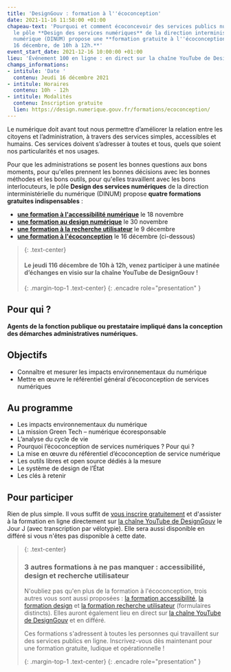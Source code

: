 ```yaml
---
title: 'DesignGouv : formation à l''écoconception'
date: 2021-11-16 11:58:00 +01:00
chapeau-text: 'Pourquoi et comment écoconcevoir des services publics numériques :
  le pôle **Design des services numériques** de la direction interministérielle du
  numérique (DINUM) propose une **formation gratuite à l''écoconception, le jeudi
  16 décembre, de 10h à 12h.**'
event_start_date: 2021-12-16 10:00:00 +01:00
lieu: 'Événement 100 en ligne : en direct sur la chaîne YouTube de DesignGouv'
champs_informations:
- intitule: 'Date '
  contenu: Jeudi 16 décembre 2021
- intitule: Horaires
  contenu: 10h - 12h
- intitule: Modalités
  contenu: Inscription gratuite
  lien: https://design.numerique.gouv.fr/formations/ecoconception/
---
```


Le numérique doit avant tout nous permettre d’améliorer la relation entre les citoyens et l’administration, à travers des services simples, accessibles et humains. Ces services doivent s’adresser à toutes et tous, quels que soient nos particularités et nos usages.

Pour que les administrations se posent les bonnes questions aux bons moments, pour qu'elles prennent les bonnes décisions avec les bonnes méthodes et les bons outils, pour qu'elles travaillent avec les bons interlocuteurs, le pôle **Design des services numériques** de la direction interministérielle du numérique (DINUM) propose **quatre formations gratuites indispensables** : 
* **[une formation à l'accessibilité numérique](https://design.numerique.gouv.fr/formations/accessibilite/)** le 18 novembre
* **[une formation au design numérique](https://design.numerique.gouv.fr/formations/design/)** le 30 novembre 
* **[une formation à la recherche utilisateur](https://design.numerique.gouv.fr/formations/recherche-utilisateur/)** le 9 décembre 
* **[une formation à l'écoconception](https://design.numerique.gouv.fr/formations/ecoconception/)** le 16 décembre (ci-dessous)

> {: .text-center}
>
> #### Le jeudi 116 décembre de 10h à 12h, venez participer à une matinée d’échanges en visio sur la chaîne YouTube de DesignGouv !
>
> {: .margin-top-1 .text-center}
{: .encadre role="presentation" }

## Pour qui ?

**Agents de la fonction publique ou prestataire impliqué dans la conception des démarches administratives numériques.**

## Objectifs

* Connaître et mesurer les impacts environnementaux du numérique
* Mettre en œuvre le référentiel général d’écoconception de services numériques

## Au programme

* Les impacts environnementaux du numérique
* La mission Green Tech – numérique écoresponsable
* L’analyse du cycle de vie
* Pourquoi l’écoconception de services numériques ? Pour qui ?
* La mise en œuvre du référentiel d’écoconception de service numérique
* Les outils libres et open source dédiés à la mesure
* Le système de design de l’État
* Les clés à retenir

## Pour participer 

Rien de plus simple. Il vous suffit de [vous inscrire gratuitement](https://design.numerique.gouv.fr/formations/ecoconception/) et d'assister à la formation en ligne directement sur [la chaîne YouTube de DesignGouv](https://www.youtube.com/channel/UCMH9lC8dSlRVRfb0LoKuJZw/featured) le Jour J (avec transcription par vélotypie). Elle sera aussi disponible en différé si vous n'êtes pas disponible à cette date.

> {: .text-center}
>
> ### 3 autres formations à ne pas manquer : accessibilité, design et recherche utilisateur
>
> N'oubliez pas qu'en plus de la formation à l'écoconception, trois autres vous sont aussi proposées : [la formation accessibilité](https://design.numerique.gouv.fr/formations/accessibilite/), [la formation design](https://design.numerique.gouv.fr/formations/design/) et [la formation recherche utilisateur](https://design.numerique.gouv.fr/formations/recherche-utilisateur/) (formulaires distincts). Elles auront également lieu en direct sur [la chaîne YouTube de DesignGouv](https://www.youtube.com/channel/UCMH9lC8dSlRVRfb0LoKuJZw/featured) et en différé.
> 
> Ces formations s'adressent à toutes les personnes qui travaillent sur des services publics en ligne. Inscrivez-vous dès maintenant pour une formation gratuite, ludique et opérationnelle !
>
> {: .margin-top-1 .text-center}
{: .encadre role="presentation" }